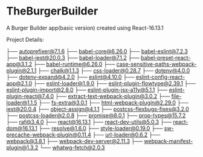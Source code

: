 # TheBurgerBuilder
A Burger Builder app(basic version) created using React-16.13.1

Project Details: 

├── autoprefixer@7.1.6
├── babel-core@6.26.0
├── babel-eslint@7.2.3
├── babel-jest@20.0.3
├── babel-loader@7.1.2
├── babel-preset-react-app@3.1.2
├── babel-runtime@6.26.0
├── case-sensitive-paths-webpack-plugin@2.1.1
├── chalk@1.1.3
├── css-loader@0.28.7
├── dotenv@4.0.0
├── dotenv-expand@4.2.0
├── eslint@4.10.0
├── eslint-config-react-app@2.1.0
├── eslint-loader@1.9.0
├── eslint-plugin-flowtype@2.39.1
├── eslint-plugin-import@2.8.0
├── eslint-plugin-jsx-a11y@5.1.1
├── eslint-plugin-react@7.4.0
├── extract-text-webpack-plugin@3.0.2
├── file-loader@1.1.5
├── fs-extra@3.0.1
├── html-webpack-plugin@2.29.0
├── jest@20.0.4
├── object-assign@4.1.1
├── postcss-flexbugs-fixes@3.2.0
├── postcss-loader@2.0.8
├── promise@8.0.1
├── prop-types@15.7.2
├── raf@3.4.0
├── react@16.13.1
├── react-dev-utils@5.0.3
├── react-dom@16.13.1
├── resolve@1.6.0
├── style-loader@0.19.0
├── sw-precache-webpack-plugin@0.11.4
├── url-loader@0.6.2
├── webpack@3.8.1
├── webpack-dev-server@2.11.3
├── webpack-manifest-plugin@1.3.2
└── whatwg-fetch@2.0.3
